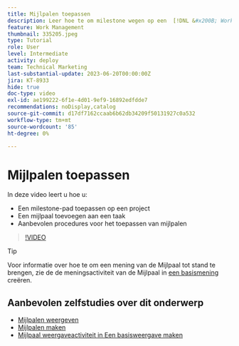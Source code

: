 ```yaml
---
title: Mijlpalen toepassen
description: Leer hoe te om milestone wegen op een  [!DNL &#x200B; Workfront]  project toe te passen en zeer belangrijke taken als milestone stappen binnen het project te associëren.
feature: Work Management
thumbnail: 335205.jpeg
type: Tutorial
role: User
level: Intermediate
activity: deploy
team: Technical Marketing
last-substantial-update: 2023-06-20T00:00:00Z
jira: KT-8933
hide: true
doc-type: video
exl-id: ae199222-6f1e-4d01-9ef9-16892edfdde7
recommendations: noDisplay,catalog
source-git-commit: d17df7162ccaab6b62db34209f50131927c0a532
workflow-type: tm+mt
source-wordcount: '85'
ht-degree: 0%

---
```


# Mijlpalen toepassen

In deze video leert u hoe u:

* Een milestone-pad toepassen op een project
* Een mijlpaal toevoegen aan een taak
* Aanbevolen procedures voor het toepassen van mijlpalen

>[!VIDEO](https://video.tv.adobe.com/v/3430288/?quality=12&learn=on&enablevpops&captions=dut)

>[!TIP]
>
>Voor informatie over hoe te om een mening van de Mijlpaal tot stand te brengen, zie de de meningsactiviteit van de Mijlpaal in [ een basismening ](/help/reporting/basic-reporting/create-a-basic-view.md) creëren.

## Aanbevolen zelfstudies over dit onderwerp

* [Mijlpalen weergeven](/help/manage-work/approval-processes-and-milestone-paths/view-milestones.md)
* [Mijlpalen maken](/help/administration-and-setup/approval-processes-and-milestone-paths/creating-milestones.md)
* [Mijlpaal weergaveactiviteit in Een basisweergave maken](/help/reporting/basic-reporting/create-a-basic-view.md)
